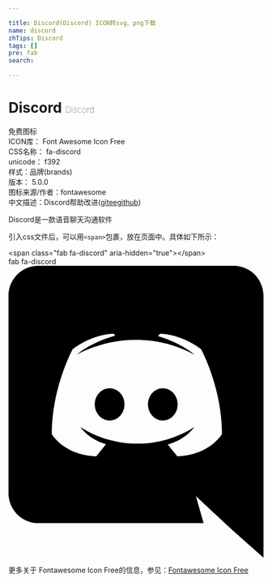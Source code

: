 ```yaml
---

title: Discord(Discord) ICON转svg、png下载
name: discord
zhTips: Discord
tags: []
pre: fab
search: 

---
```


# Discord  <small style="font-size: 60%;font-weight: 100">Discord</small>


<div class="detail-page">
<p>
<span><span class="badge-success badge">免费图标</span> </span>
<br/>
<span>
ICON库：
<span class="badge-secondary badge">Font Awesome Icon Free</span> 
</span>
<br/>
<span>
CSS名称：
<span class="badge-secondary badge">fa-discord</span> 
</span>
<br/>
<span>
unicode：
<span class="badge-secondary badge">f392</span> 
<copy-btn content='f392' btn-title=""></copy-btn>
<copy-btn :content='String.fromCodePoint(parseInt("f392", 16))' btn-title="复制U"></copy-btn>
</span><br/><span>样式：<span class="badge-light badge">品牌(brands)</span></span>
<br/>
<span>
版本：
<span class="badge-secondary badge">5.0.0</span> 
</span>
<br/>
<span>图标来源/作者：<span class="badge-light badge">fontawesome</span></span> 
<br/>
<span class="zh-detail">中文描述：<span class="badge-primary badge">Discord</span><span class="help-link"><span>帮助改进</span>(<a href="https://gitee.com/liuwave/icon-helper/edit/master/json/fontawesome/brands/discord.json" target="_blank" rel="noopener noreferrer">gitee</a><a href="https://github.com/liuwave/icon-helper/edit/master/json/fontawesome/brands/discord.json" target="_blank" rel="noopener noreferrer">github</a></span>)</span><br/>
</p>
</div><div class="description description alert alert-light">Discord是一款语音聊天沟通软件</div>
<div class="alert alert-dark">
  <i class="fab fa-discord fa-xs"></i>
  <i class="fab fa-discord fa-sm"></i>
  <i class="fab fa-discord fa-lg"></i>
  <i class="fab fa-discord fa-2x"></i>
  <i class="fab fa-discord fa-3x"></i>
  <i class="fab fa-discord fa-5x"></i>
  <i class="fab fa-discord fa-7x"></i>
</div>
<div>
  <p>引入css文件后，可以用<code>&lt;span&gt;</code>包裹，放在页面中。具体如下所示：    
  </p>
  <div class="alert alert-primary" style="font-size: 14px">
    &lt;span class="fab fa-discord" aria-hidden="true"&gt;&lt;/span&gt;
    <copy-btn content='<span class="fab fa-discord" aria-hidden="true"></span>'></copy-btn>
  </div>
  <div class="alert alert-secondary">
    <i class="fab fa-discord"
    style="font-size: 24px"
    aria-hidden="true"></i> fab fa-discord
    <copy-btn content="fab fa-discord" btn-title="复制图标名称"></copy-btn>
  </div>
</div>
<div id="svg" class="svg-wrap">
<svg xmlns="http://www.w3.org/2000/svg" viewBox="0 0 448 512"><path d="M297.216 243.2c0 15.616-11.52 28.416-26.112 28.416-14.336 0-26.112-12.8-26.112-28.416s11.52-28.416 26.112-28.416c14.592 0 26.112 12.8 26.112 28.416zm-119.552-28.416c-14.592 0-26.112 12.8-26.112 28.416s11.776 28.416 26.112 28.416c14.592 0 26.112-12.8 26.112-28.416.256-15.616-11.52-28.416-26.112-28.416zM448 52.736V512c-64.494-56.994-43.868-38.128-118.784-107.776l13.568 47.36H52.48C23.552 451.584 0 428.032 0 398.848V52.736C0 23.552 23.552 0 52.48 0h343.04C424.448 0 448 23.552 448 52.736zm-72.96 242.688c0-82.432-36.864-149.248-36.864-149.248-36.864-27.648-71.936-26.88-71.936-26.88l-3.584 4.096c43.52 13.312 63.744 32.512 63.744 32.512-60.811-33.329-132.244-33.335-191.232-7.424-9.472 4.352-15.104 7.424-15.104 7.424s21.248-20.224 67.328-33.536l-2.56-3.072s-35.072-.768-71.936 26.88c0 0-36.864 66.816-36.864 149.248 0 0 21.504 37.12 78.08 38.912 0 0 9.472-11.52 17.152-21.248-32.512-9.728-44.8-30.208-44.8-30.208 3.766 2.636 9.976 6.053 10.496 6.4 43.21 24.198 104.588 32.126 159.744 8.96 8.96-3.328 18.944-8.192 29.44-15.104 0 0-12.8 20.992-46.336 30.464 7.68 9.728 16.896 20.736 16.896 20.736 56.576-1.792 78.336-38.912 78.336-38.912z"/></svg>
</div>
<detail full-name='fa-discord'></detail>
    
<div><p>更多关于  Fontawesome Icon Free的信息，参见：<a target="_blank" href="https://iconhelper.cn/fontawesome.html">Fontawesome Icon Free</a>
</p></div>
